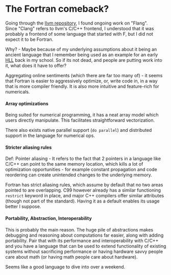 # The Fortran comeback?  

Going through the [llvm repository](https://github.com/llvm/llvm-project), I found ongoing work on "Flang".  
Since "Clang" refers to llvm's C/C++ frontend, I understood that it was probably a frontend of some language that
started with F, but I did not expect it to be Fortran.  

Why? - Maybe because of my underlying assumptions about it being an ancient language that I remember being used 
as an example for an early [HLL](https://en.wikipedia.org/wiki/High-level_programming_language) back in my school. So if its not dead, and 
people are putting work into it, what does it have to offer?

Aggregating online sentiments (which there are far too many of) - it seems that Fortran is easier to aggressively
optimize, or, write code in, in a way that is more compiler friendly. It is also more intuitive and feature-rich for numericals.


#### Array optimizations  

Being suited for numerical programming, it has a neat array model which users directly manipulate. This facilitates
straightforward vectorization.  

There also exists native parallel support (`do parallel`) and distributed support in the language for numerical ops.


#### Stricter aliasing rules  

Def: Pointer aliasing - It refers to the fact that 2 pointers in a language like C/C++ can point to the same memory location,
which kills a lot of optimization opportunities - for example constant propagation and code reordering can create unintended
changes to the underlying memory.

Fortran has strict aliasing rules, which assume by default that no two areas pointed to are overlapping. C99 however already has
a similar functioning `restrict` keyword in place, and major C++ compilers offer similar attributes (though not part of the standard).
Having it as a default enables its usage better I suppose.


#### Portability, Abstraction, Interoperability  

This is probably the main reason. The huge pile of abstractions makes debugging and reasoning about computations far easier,
along with adding portability. Pair that with its performance and interoperability with C/C++ and you have a language that can be used
to extend functionality of existing systems without sacrificing performance or having hardware savvy people care about math (or having
math people care about hardware).


Seems like a good language to dive into over a weekend.

